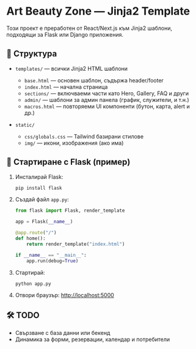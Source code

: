 # Art Beauty Zone — Jinja2 Template

Този проект е преработен от React/Next.js към Jinja2 шаблони, подходящи за Flask или Django приложения.

## 📁 Структура

- `templates/` — всички Jinja2 HTML шаблони
  - `base.html` — основен шаблон, съдържа header/footer
  - `index.html` — начална страница
  - `sections/` — включваеми части като Hero, Gallery, FAQ и други
  - `admin/` — шаблони за админ панела (график, служители, и т.н.)
  - `macros.html` — повторяеми UI компоненти (бутон, карта, alert и др.)

- `static/`
  - `css/globals.css` — Tailwind базирани стилове
  - `img/` — икони, изображения (ако има)

## 🚀 Стартиране с Flask (пример)

1. Инсталирай Flask:

    ```bash
    pip install flask
    ```

2. Създай файл `app.py`:

    ```python
    from flask import Flask, render_template

    app = Flask(__name__)

    @app.route("/")
    def home():
        return render_template("index.html")

    if __name__ == "__main__":
        app.run(debug=True)
    ```

3. Стартирай:

    ```bash
    python app.py
    ```

4. Отвори браузър: [http://localhost:5000](http://localhost:5000)

## 🛠 TODO

- Свързване с база данни или бекенд
- Динамика за форми, резервации, календар и потребители
